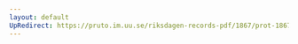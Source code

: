 ```yaml
---
layout: default
UpRedirect: https://pruto.im.uu.se/riksdagen-records-pdf/1867/prot-1867--ak--126/prot-1867--ak--126_005.pdf
---
```

